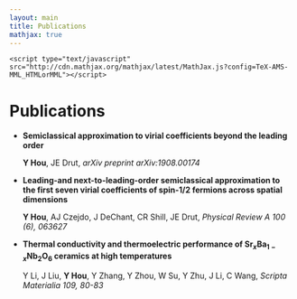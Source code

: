 ```yaml
---
layout: main
title: Publications
mathjax: true
---
```

    <script type="text/javascript" src="http://cdn.mathjax.org/mathjax/latest/MathJax.js?config=TeX-AMS-MML_HTMLorMML"></script>

# Publications

- **Semiclassical approximation to virial coefficients beyond the leading order**

  **Y Hou**, JE Drut, *arXiv preprint arXiv:1908.00174*

- **Leading-and next-to-leading-order semiclassical approximation to the first seven virial coefficients of spin-1/2 fermions across spatial dimensions**

  **Y Hou**, AJ Czejdo, J DeChant, CR Shill, JE Drut,   *Physical Review A 100 (6), 063627*

- **Thermal conductivity and thermoelectric performance of $\mathrm{Sr}_x\mathrm{Ba}_{1-x}\mathrm{Nb}_2\mathrm{O}_6$ ceramics at high temperatures**

  Y Li, J Liu, **Y Hou**, Y Zhang, Y Zhou, W Su, Y Zhu, J Li, C Wang, *Scripta Materialia 109, 80-83*

